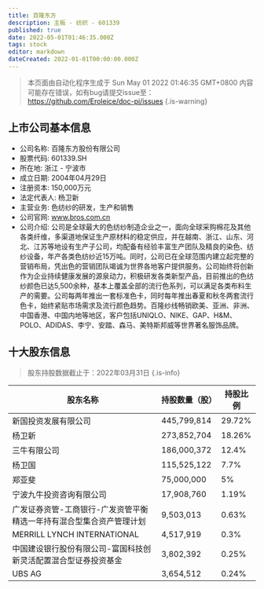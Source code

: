 ```yaml
---
title: 百隆东方
description: 主板 - 纺织 - 601339
published: true
date: 2022-05-01T01:46:35.000Z
tags: stock
editor: markdown
dateCreated: 2022-01-01T00:00:00.000Z
---
```


> 本页面由自动化程序生成于 Sun May 01 2022 01:46:35 GMT+0800
> 内容可能存在错误，如有bug请提交issue至：https://github.com/Eroleice/doc-pi/issues
{.is-warning}

## 上市公司基本信息
- 公司名称: 百隆东方股份有限公司
- 股票代码: 601339.SH
- 所在地: 浙江 - 宁波市
- 成立日期: 2004年04月29日
- 注册资本: 150,000万元
- 法定代表人: 杨卫新
- 主营业务: 色纺纱的研发，生产和销售
- 公司官网: www.bros.com.cn
- 公司介绍: 公司是全球最大的色纺纱制造企业之一，面向全球采购棉花及其他各类纤维，多渠道地保证生产原材料的稳定供应，并在越南、浙江、山东、河北、江苏等地设有生产子公司，均配备有经验丰富生产团队及精良的染色、纺纱设备，年产各类色纺纱近15万吨。同时，公司已在全球范围内建立起完整的营销布局，凭出色的营销团队竭诚为世界各地客户提供服务。公司始终将创新作为企业持续健康发展的源泉动力，积极研发各类新型产品，目前推出的色纺纱颜色已达5,500余种，基本上覆盖全部的流行色系列，可以满足各类布料生产的需要。公司每两年推出一套标准色卡，同时每年推出春夏和秋冬两套流行色卡，始终紧贴市场需求及流行颜色趋势。百隆纱线畅销欧美、亚洲、非洲、中国香港、中国内地等地区，客户包括UNIQLO、NIKE、GAP、H&M、POLO、ADIDAS、李宁、安踏、森马、美特斯邦威等世界著名服饰品牌。


## 十大股东信息
> 股东持股数据截止于：2022年03月31日
{.is-info}

| 股东名称 | 持股数量（股） | 持股比例 |
| --- | --- | --- |
| 新国投资发展有限公司 | 445,799,814 | 29.72% |
| 杨卫新 | 273,852,704 | 18.26% |
| 三牛有限公司 | 186,000,372 | 12.4% |
| 杨卫国 | 115,525,122 | 7.7% |
| 郑亚斐 | 75,000,000 | 5% |
| 宁波九牛投资咨询有限公司 | 17,908,760 | 1.19% |
| 广发证券资管-工商银行-广发资管平衡精选一年持有混合型集合资产管理计划 | 9,503,013 | 0.63% |
| MERRILL LYNCH   INTERNATIONAL | 4,517,919 | 0.3% |
| 中国建设银行股份有限公司-富国科技创新灵活配置混合型证券投资基金 | 3,802,392 | 0.25% |
| UBS   AG | 3,654,512 | 0.24% |




